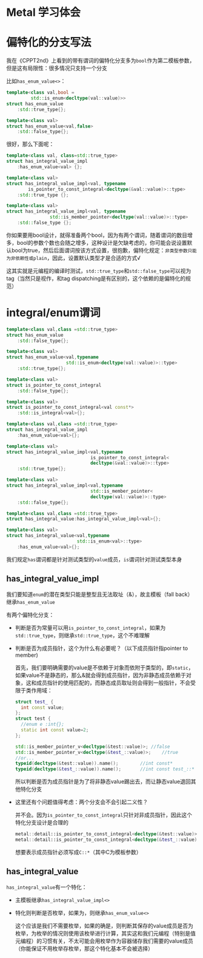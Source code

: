 # Metal 学习体会

# 偏特化的分支写法

我在《CPPT2nd》上看到的带有谓词的偏特化分支多为`bool`作为第二模板参数，但是这有局限性：很多情况只支持一个分支

比如`has_enum_value<>`：

```cpp
template<class val,bool =
    	 std::is_enum<decltype(val::value)>>
struct has_enum_value
    :std::true_type{};

template<class val>
struct has_enum_value<val,false>
	:std::false_type{};
```

很好，那么下面呢：

```cpp
template<class val, class=std::true_type>
struct has_integral_value_impl
	:has_enum_value<val> {};

template<class val>
struct has_integral_value_impl<val, typename
		is_pointer_to_const_integral<decltype(&val::value)>::type>
	:std::true_type {};

template<class val>
struct has_integral_value_impl<val, typename
				std::is_member_pointer<decltype(val::value)>::type>
	:std::false_type {};
```

你如果要用bool设计，就得准备两个bool，因为有两个谓词，随着谓词的数目增多，bool的参数个数也会随之增多，这种设计是欠缺考虑的，你可能会说设置默认bool为true，然后后面谓词按该方式设置，很抱歉，偏特化规定：`非类型参数只能为非依赖性或plain`，因此，设置默认类型才是合适的方式√

这其实就是元编程的编译时测试，`std::true_type`和`std::false_type`可以视为tag（当然只是视作，和tag dispatching是有区别的，这个依赖的是偏特化的规范）

# integral/enum谓词

```cpp
template<class val,class =std::true_type>
struct has_enum_value
    :std::false_type{};

template<class val>
struct has_enum_value<val,typename
    				  std::is_enum<decltype(val::value)>::type>
	:std::true_type{};

template<class val>
struct is_pointer_to_const_integral
    :std::false_type{};

template<class val>
struct is_pointer_to_const_integral<val const*>
    :std::is_integral<val>{};

template<class val,class =std::true_type>
struct has_integral_value_impl
    :has_enum_value<val>{};

template<class val>
struct has_integral_value_impl<val,typename
    					  	   is_pointer_to_const_integral<
    					  	   decltype(&val::value)>::type>
	:std::true_type{};

template<class val>
struct has_integral_value_impl<val,typename
    						   std::is_member_pointer<
    						   decltype(val::value)>::type>
    :std::false_type{};

template<class val,class =std::true_type>
struct has_integral_value:has_integral_value_impl<val>{};

template<class val>
struct has_integral_value<val,typename 
    					  std::is_enum<val>::type>
	:has_enum_value<val>{};
```

我们规定`has`谓词都是针对测试类型的`value`成员，`is`谓词针对测试类型本身

## has_integral_value_impl

我们要知道`enum`的潜在类型只能是整型且无法取址（&），故主模板（fall back）继承`has_enum_value`

有两个偏特化分支：

* 判断是否为常量可以用`is_pointer_to_const_integral`，如果为`std::true_type`，则继承`std::true_type`，这个不难理解

* 判断是否为成员指针，这个为什么有必要呢？（以下成员指针指pointer to member)

  首先，我们要明确需要的value是不依赖于对象而依附于类型的，即`static`，如果value不是静态的，那么&就会得到成员指针，因为非静态成员依赖于对象，这和成员指针的使用匹配的，而静态成员取址则会得到一般指针，不会受限于类作用域：

  ```cpp
  struct test_ {
  	int const value;
  };
  struct test {
  	//enum e :int{};
  	static int const value=2;
  };
  
  std::is_member_pointer_v<decltype(&test::value)>;	//false
  std::is_member_pointer_v<decltype(&test_::value)>;	//true
  //or...
  typeid(decltype(&test::value)).name();		//int const*
  typeid(decltype(&test_::value)).name();		//int const test_::*
  ```

  所以判断是否为成员指针是为了将非静态value踢出去，而让静态value退回其他特化分支

* 这里还有个问题值得考虑：两个分支会不会引起二义性？

  并不会。因为`is_pointer_to_const_integral`只针对非成员指针，因此这个特化分支设计是合理的

  ```cpp
  metal::detail::is_pointer_to_const_integral<decltype(&test::value)>::value;		//true
  metal::detail::is_pointer_to_const_integral<decltype(&test_::value)>::value;	//false
  ```

  想要表示成员指针必须写成`C::*`（其中C为模板参数）

## has_integral_value

`has_integral_value`有一个特化：

* 主模板继承`has_integral_value_impl<>`

* 特化则判断是否枚举，如果为，则继承`has_enum_value<>`

  这个应该是我们不需要枚举，如果的确是，则判断其保存的value成员是否为枚举，为枚举的情况则使用该枚举进行计算，其实这和我们元编程（特别是值元编程）的习惯有关，不太可能会用枚举作为容器储存我们需要的value成员（你能保证不用枚举存枚举，那这个特化基本不会被选择）

